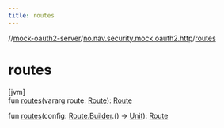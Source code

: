 ```yaml
---
title: routes
---
```

//[mock-oauth2-server](../../index.html)/[no.nav.security.mock.oauth2.http](index.html)/[routes](routes.html)



# routes



[jvm]\
fun [routes](routes.html)(vararg route: [Route](-route/index.html)): [Route](-route/index.html)

fun [routes](routes.html)(config: [Route.Builder](-route/-builder/index.html).() -&gt; [Unit](https://kotlinlang.org/api/latest/jvm/stdlib/kotlin/-unit/index.html)): [Route](-route/index.html)





